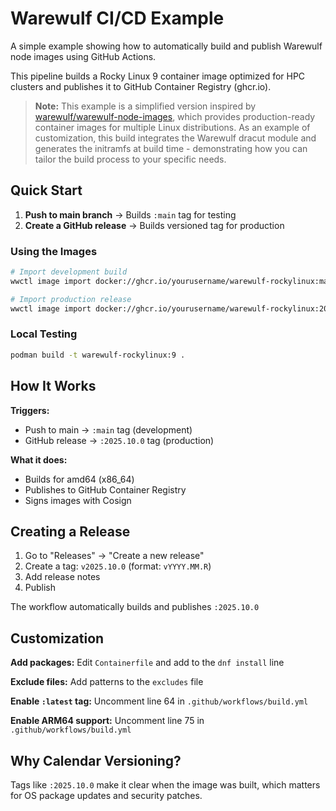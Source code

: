 # Warewulf CI/CD Example

A simple example showing how to automatically build and publish Warewulf node images using GitHub Actions.

This pipeline builds a Rocky Linux 9 container image optimized for HPC clusters and publishes it to GitHub Container Registry (ghcr.io).

> **Note:** This example is a simplified version inspired by [warewulf/warewulf-node-images](https://github.com/warewulf/warewulf-node-images), which provides production-ready container images for multiple Linux distributions. As an example of customization, this build integrates the Warewulf dracut module and generates the initramfs at build time - demonstrating how you can tailor the build process to your specific needs.

## Quick Start

1. **Push to main branch** → Builds `:main` tag for testing
2. **Create a GitHub release** → Builds versioned tag for production

### Using the Images

```bash
# Import development build
wwctl image import docker://ghcr.io/yourusername/warewulf-rockylinux:main rockylinux9-dev

# Import production release
wwctl image import docker://ghcr.io/yourusername/warewulf-rockylinux:2025.10.0 rockylinux9-2025-10
```

### Local Testing

```bash
podman build -t warewulf-rockylinux:9 .
```

## How It Works

**Triggers:**

- Push to main → `:main` tag (development)
- GitHub release → `:2025.10.0` tag (production)

**What it does:**

- Builds for amd64 (x86_64)
- Publishes to GitHub Container Registry
- Signs images with Cosign

## Creating a Release

1. Go to "Releases" → "Create a new release"
2. Create a tag: `v2025.10.0` (format: `vYYYY.MM.R`)
3. Add release notes
4. Publish

The workflow automatically builds and publishes `:2025.10.0`

## Customization

**Add packages:** Edit `Containerfile` and add to the `dnf install` line

**Exclude files:** Add patterns to the `excludes` file

**Enable `:latest` tag:** Uncomment line 64 in `.github/workflows/build.yml`

**Enable ARM64 support:** Uncomment line 75 in `.github/workflows/build.yml`

## Why Calendar Versioning?

Tags like `:2025.10.0` make it clear when the image was built, which matters for OS package updates and security patches.
